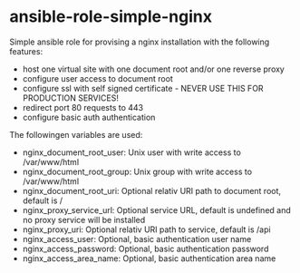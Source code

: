 # ansible-role-simple-nginx
Simple ansible role for provising a nginx installation with the following features:

* host one virtual site with one document root and/or one reverse proxy
* configure user access to document root
* configure ssl with self signed certificate - NEVER USE THIS FOR PRODUCTION SERVICES!
* redirect port 80 requests to 443
* configure basic auth authentication

The followingen variables are used:

* nginx_document_root_user: Unix user with write access to /var/www/html
* nginx_document_root_group: Unix group with write access to /var/www/html
* nginx_document_root_uri: Optional relativ URI path to document root, default is /
* nginx_proxy_service_url: Optional service URL, default is undefined and no proxy service will be installed
* nginx_proxy_uri: Optional relativ URI path to service, default is /api
* nginx_access_user: Optional, basic authentication user name
* nginx_access_password: Optional, basic authentication password
* nginx_access_area_name: Optional, basic authentication area name
